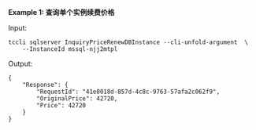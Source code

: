 **Example 1: 查询单个实例续费价格**



Input: 

```
tccli sqlserver InquiryPriceRenewDBInstance --cli-unfold-argument  \
    --InstanceId mssql-njj2mtpl
```

Output: 
```
{
    "Response": {
        "RequestId": "41e0018d-857d-4c8c-9763-57afa2c062f9",
        "OriginalPrice": 42720,
        "Price": 42720
    }
}
```

